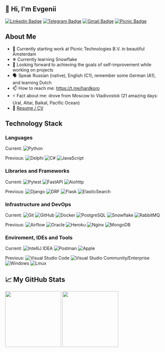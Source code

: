 ## 👋 Hi, I'm Evgenii

[![Linkedin Badge](https://img.shields.io/badge/-LinkedIn-0e76a8?style=flat-square&logo=Linkedin&logoColor=white)](https://www.linkedin.com/in/hardkoro/)
[![Telegram Badge](https://img.shields.io/badge/-Telegram-0088cc?style=flat-square&logo=Telegram&logoColor=white)](https://t.me/hardkoro)
[![Gmail Badge](https://img.shields.io/badge/-GMail-d93025?style=flat-square&logo=GMail&logoColor=white)](mailto:eug.korobkov@gmail.com)
[![Picnic Badge](https://img.shields.io/badge/-Picnic-E1171E?style=flat-square&logo=Picnic&logoColor=white)](https://picnic.tech/)
<!-- [![Habr Badge](https://img.shields.io/badge/-Habr-303b44?style=flat-square&logo=Habr&logoColor=white)](https://career.habr.com/hardkoro) -->

## About Me

<!-- - 🌱 Currently improving my Python skills & taking a JS course -->
- 🔭 Currently starting work at Picnic Technologies B.V. in beautiful Amsterdam
- ❄ Currently learning Snowflake
- 💬 Looking forward to achieving the goals of self-improvement while working on projects
- 🗣 Speak Russian (native), English (C1), remember some German (A1), and learning Dutch
- 📫 How to reach me: https://t.me/hardkoro
- ⚡ Fact about me: drove from Moscow to Vladivostok (21 amazing days: Ural, Altai, Baikal, Pacific Ocean)
- 📝 [Resume / CV](https://github.com/hardkoro/cv/blob/main/README.md)

## Technology Stack

### Languages
  Current:
      ![Python](https://img.shields.io/badge/-Python-333333?style=flat-square&logo=python&logoColor=3776AB)
  
  Previous:
      ![Delphi](https://img.shields.io/badge/-Delphi-333333?style=flat-square&logo=Delphi&logoColor=EE1F35)
      ![C#](https://img.shields.io/badge/-C%23-333333?style=flat-square&logo=CSharp&logoColor=239120)
      ![JavaScript](https://img.shields.io/badge/-JavaScript-333333?style=flat-square&logo=JavaScript)
  
### Libraries and Frameworks
  Current:
      ![Pytest](https://img.shields.io/badge/-Pytest-333333?style=flat&logo=Pytest)
      ![FastAPI](https://img.shields.io/badge/-FastAPI-333333?style=flat&logo=FastAPI)
      ![Aiohttp](https://img.shields.io/badge/-Aiohttp-333333?style=flat&logo=Aiohttp)
  
  Previous:
      ![Django](https://img.shields.io/badge/-Django-333333?style=flat&logo=Django&logoColor=FFFFFF)
      ![DRF](https://img.shields.io/badge/-DRF-333333?style=flat&logo=Django&logoColor=FFFFFF)
      ![Flask](https://img.shields.io/badge/-Flask-333333?style=flat&logo=Flask&logoColor=FFFFFF)
      ![ElasticSearch](https://img.shields.io/badge/-ElasticSearch-333333?style=flat&logo=ElasticSearch)
   
### Infrastructure and DevOps
  Current:
      ![Git](https://img.shields.io/badge/-Git-333333?style=flat&logo=git&logoColor=F05032)
      ![GitHub](https://img.shields.io/badge/-GitHub-333333?style=flat&logo=github&logoColor=FFFFFF)
      ![Docker](https://img.shields.io/badge/-Docker-333333?style=flat&logo=docker&logoColor=2496ED)
      ![PostgreSQL](https://img.shields.io/badge/-PostgreSQL-333333?style=flat&logo=PostgreSQL&logoColor=FFFFFF)
      ![Snowflake](https://img.shields.io/badge/-Snowflake-333333?style=flat&logo=Snowflake)
      ![RabbitMQ](https://img.shields.io/badge/-RabbitMQ-333333?style=flat&logo=RabbitMQ)
  
  Previous:
      ![Airflow](https://img.shields.io/badge/-Airflow-333333?style=flat&logo=ApacheAirflow&logoColor=FFFFFF)
      ![Oracle](https://img.shields.io/badge/-Oracle-333333?style=flat&logo=Oracle&logoColor=F80000)
      ![Heroku](https://img.shields.io/badge/-Heroku-333333?style=flat&logo=Heroku)
      ![Nginx](https://img.shields.io/badge/-Nginx-333333?style=flat&logo=Nginx)
      ![MongoDB](https://img.shields.io/badge/-MongoDB-333333?style=flat&logo=MongoDB)

### Enviroment, IDEs and Tools
  Current:
      ![IntelliJ IDEA](https://img.shields.io/badge/-IntelliJ+IDEA-333333?style=flat&logo=IntelliJ+IDEA)
      ![Postman](https://img.shields.io/badge/-Postman-333333?style=flat&logo=Postman)
      ![Apple](https://img.shields.io/badge/-Apple-333333?style=flat&logo=Apple)
  
  Previous:
      ![Visual Studio Code](https://img.shields.io/badge/-Visual%20Studio%20Code-333333?style=flat&logo=Visual-Studio-Code&logoColor=007ACC)
      ![Visual Studio Community/Enterprise](https://img.shields.io/badge/-Visual%20Studio-333333?style=flat&logo=Visual-Studio-Code&logoColor=7e10cc)
      ![Windows](https://img.shields.io/badge/-Windows-333333?style=flat&logo=Windows)
      ![Linux](https://img.shields.io/badge/-Linux-333333?style=flat&logo=Linux)


## 📈 My GitHub Stats

<p>
  <img height="180em" src="https://github-readme-stats.vercel.app/api?username=hardkoro&show_icons=true&hide_border=true&count_private=true" />
  <img height="180em" src="https://github-readme-stats.vercel.app/api/top-langs/?username=hardkoro&show_icons=true&hide_border=true&layout=compact"/>
</p>
